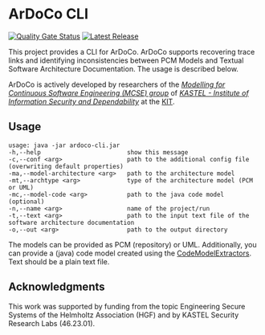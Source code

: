 # ArDoCo CLI
[![Quality Gate Status](https://sonarcloud.io/api/project_badges/measure?project=ArDoCo_CLI&metric=alert_status)](https://sonarcloud.io/summary/new_code?id=ArDoCo_CLI)
[![Latest Release](https://img.shields.io/github/release/ArDoCo/CLI.svg)](https://github.com/ArDoCo/CLI/releases/latest)


This project provides a CLI for ArDoCo.
ArDoCo supports recovering trace links and identifying inconsistencies between PCM Models and Textual Software Architecture Documentation.
The usage is described below.


ArDoCo is actively developed by researchers of
the _[Modelling for Continuous Software Engineering (MCSE) group](https://mcse.kastel.kit.edu)_
of _[KASTEL - Institute of Information Security and Dependability](https://kastel.kit.edu)_ at
the [KIT](https://www.kit.edu).

## Usage

```
usage: java -jar ardoco-cli.jar
-h,--help                        show this message
-c,--conf <arg>                  path to the additional config file (overwriting default properties)
-ma,--model-architecture <arg>   path to the architecture model 
-mt,--archtype <arg>			 type of the architecture model (PCM or UML)
-mc,--model-code <arg>           path to the java code model (optional)
-n,--name <arg>                  name of the project/run
-t,--text <arg>                  path to the input text file of the software architecture documentation
-o,--out <arg>                   path to the output directory
```

The models can be provided as PCM (repository) or UML.
Additionally, you can provide a (java) code model created using the [CodeModelExtractors](https://github.com/ArDoCo/CodeModelExtractors).
Text should be a plain text file.

## Acknowledgments

This work was supported by funding from the topic Engineering Secure Systems of the Helmholtz Association (HGF) and by
KASTEL Security Research Labs (46.23.01).
